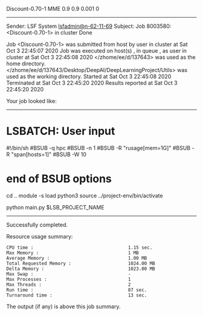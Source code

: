 Discount-0.70-1 MME 0.9 0.9 0.001 0

------------------------------------------------------------
Sender: LSF System <lsfadmin@n-62-11-69>
Subject: Job 8003580: <Discount-0.70-1> in cluster <dcc> Done

Job <Discount-0.70-1> was submitted from host <n-62-27-22> by user <s183905> in cluster <dcc> at Sat Oct  3 22:45:07 2020
Job was executed on host(s) <n-62-11-69>, in queue <hpc>, as user <s183905> in cluster <dcc> at Sat Oct  3 22:45:08 2020
</zhome/ee/d/137643> was used as the home directory.
</zhome/ee/d/137643/Desktop/DeepAI/DeepLearningProject/Utils> was used as the working directory.
Started at Sat Oct  3 22:45:08 2020
Terminated at Sat Oct  3 22:45:20 2020
Results reported at Sat Oct  3 22:45:20 2020

Your job looked like:

------------------------------------------------------------
# LSBATCH: User input
#!/bin/sh
#BSUB -q hpc
#BSUB -n 1
#BSUB -R "rusage[mem=1G]"
#BSUB -R "span[hosts=1]"
#BSUB -W 10
# end of BSUB options
cd ..
module -s load python3
source ../project-env/bin/activate

python main.py $LSB_PROJECT_NAME


------------------------------------------------------------

Successfully completed.

Resource usage summary:

    CPU time :                                   1.15 sec.
    Max Memory :                                 1 MB
    Average Memory :                             1.00 MB
    Total Requested Memory :                     1024.00 MB
    Delta Memory :                               1023.00 MB
    Max Swap :                                   -
    Max Processes :                              1
    Max Threads :                                2
    Run time :                                   87 sec.
    Turnaround time :                            13 sec.

The output (if any) is above this job summary.


